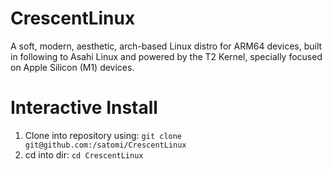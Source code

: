 # CrescentLinux
A soft, modern, aesthetic, arch-based Linux distro for ARM64 devices, built in following to Asahi Linux and powered by the T2 Kernel, specially focused on Apple Silicon (M1) devices.

# Interactive Install
1. Clone into repository using:
```git clone git@github.com:/satomi/CrescentLinux```
3. cd into dir:
```cd CrescentLinux```
